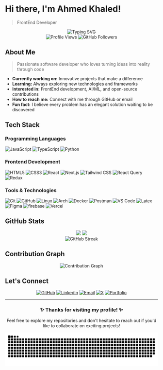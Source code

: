 # Hi there, I'm Ahmed Khaled!

> FrontEnd Developer

<div align="center">
  <img src="https://readme-typing-svg.herokuapp.com?font=Fira+Code&size=30&duration=3000&pause=1000&color=00D4FF&center=true&vCenter=true&width=600&lines=Welcome+to+my+GitHub+Profile!;Software+Developer;Always+Learning+New+Technologies;Building+Amazing+Projects!" alt="Typing SVG" />
</div>

<div align="center">
  <img src="https://komarev.com/ghpvc/?username=AhmedKhaledp-0&color=blue&style=flat-square&label=Profile+Views" alt="Profile Views" />
  <img src="https://img.shields.io/github/followers/AhmedKhaledp-0?label=Followers&style=flat-square&color=blue" alt="GitHub Followers" />
</div>

## About Me

> Passionate software developer who loves turning ideas into reality through code

- **Currently working on:** Innovative projects that make a difference
- **Learning:** Always exploring new technologies and frameworks
- **Interested in:** FrontEnd development, AI/ML, and open-source contributions
- **How to reach me:** Connect with me through GitHub or email
- **Fun fact:** I believe every problem has an elegant solution waiting to be discovered

## Tech Stack

<div align="left">

### Programming Languages

![JavaScript](https://img.shields.io/badge/JavaScript-F7DF1E?style=for-the-badge&logo=javascript&logoColor=black) ![TypeScript](https://img.shields.io/badge/TypeScript-007ACC?style=for-the-badge&logo=typescript&logoColor=white) ![Python](https://img.shields.io/badge/Python-3776AB?style=for-the-badge&logo=python&logoColor=white)

### Frontend Development

![HTML5](https://img.shields.io/badge/HTML5-E34F26?style=for-the-badge&logo=html5&logoColor=white) ![CSS3](https://img.shields.io/badge/CSS3-1572B6?style=for-the-badge&logo=css&logoColor=white) ![React](https://img.shields.io/badge/React-20232A?style=for-the-badge&logo=react&logoColor=61DAFB) ![Next.js](https://img.shields.io/badge/Next.js-000000?style=for-the-badge&logo=next.js&logoColor=white) ![Tailwind CSS](https://img.shields.io/badge/Tailwind_CSS-38B2AC?style=for-the-badge&logo=tailwind-css&logoColor=white) ![React Query](https://img.shields.io/badge/React_Query-FF4154?style=for-the-badge&logo=react-query&logoColor=white) ![Redux](https://img.shields.io/badge/Redux-764ABC?style=for-the-badge&logo=redux&logoColor=white)

### Tools & Technologies

![Git](https://img.shields.io/badge/Git-F05032?style=for-the-badge&logo=git&logoColor=white) ![GitHub](https://img.shields.io/badge/GitHub-181717?style=for-the-badge&logo=github&logoColor=white) ![Linux](https://img.shields.io/badge/Linux-FCC624?style=for-the-badge&logo=linux&logoColor=black) ![Arch](https://img.shields.io/badge/Arch-1793D1?style=for-the-badge&logo=arch-linux&logoColor=white) ![Docker](https://img.shields.io/badge/Docker-2496ED?style=for-the-badge&logo=docker&logoColor=white) ![Postman](https://img.shields.io/badge/Postman-FF6C37?style=for-the-badge&logo=postman&logoColor=white) ![VS Code](https://img.shields.io/badge/VS_Code-007ACC?style=for-the-badge&logo=visual-studio-code&logoColor=white) ![Latex](https://img.shields.io/badge/LaTeX-008080?style=for-the-badge&logo=latex&logoColor=white) ![Figma](https://img.shields.io/badge/Figma-F24E1E?style=for-the-badge&logo=figma&logoColor=white) ![firebase](https://img.shields.io/badge/Firebase-FFCA28?style=for-the-badge&logo=firebase&logoColor=black) ![Vercel](https://img.shields.io/badge/Vercel-000000?style=for-the-badge&logo=vercel&logoColor=white)

</div>

## GitHub Stats

<div align="center">
  <img height="180em" src="https://github-readme-stats.vercel.app/api?username=AhmedKhaledp-0&show_icons=true&theme=tokyonight&include_all_commits=true&count_private=true"/>
  <img height="180em" src="https://github-readme-stats.vercel.app/api/top-langs/?username=AhmedKhaledp-0&layout=compact&langs_count=8&theme=tokyonight"/>
</div>

<div align="center">
  <img src="https://github-readme-streak-stats.herokuapp.com/?user=AhmedKhaledp-0&theme=tokyonight" alt="GitHub Streak" />
</div>

<!--START_SECTION:activity-->
<!--END_SECTION:activity-->

## Contribution Graph

<div align="center">
  <img src="https://github-readme-activity-graph.vercel.app/graph?username=AhmedKhaledp-0&theme=tokyo-night&bg_color=1a1b27&color=be95ff&line=5bcdec&point=ffffff&area=true&hide_border=true" alt="Contribution Graph" />
</div>

## Let's Connect

<div align="center">

[![GitHub](https://img.shields.io/badge/GitHub-100000?style=for-the-badge&logo=github&logoColor=white)](https://github.com/AhmedKhaledp-0) [![LinkedIn](https://img.shields.io/badge/LinkedIn-0077B5?style=for-the-badge&logo=linkedin&logoColor=white)](https://www.linkedin.com/in/ahmed-khaled-fathi) [![Email](https://img.shields.io/badge/Email-D14836?style=for-the-badge&logo=gmail&logoColor=white)](mailto:ahmedkhaled8415230@gmail.com) [![X](https://img.shields.io/badge/x-100?style=for-the-badge&logo=x&logoColor=white)](https://x.com/AhmedKhaledp_0) [![Portfolio](https://img.shields.io/badge/Portfolio-475D56?style=for-the-badge&logo=headspace&logoColor=white)](https://ahmed-khaled-portfolio-0.vercel.app)

</div>

---

<div align="center">
  <h3>✨ Thanks for visiting my profile! ✨</h3>
  <p>Feel free to explore my repositories and don't hesitate to reach out if you'd like to collaborate on exciting projects!</p>
  
  <img src="https://raw.githubusercontent.com/Platane/snk/output/github-contribution-grid-snake.svg" alt="Snake animation" />
</div>
